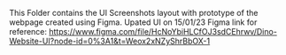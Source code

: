 This Folder contains the UI Screenshots layout with prototype of the webpage created using Figma.
Upated UI on 15/01/23
Figma link for reference: https://www.figma.com/file/HcNoYbiHLCfOJ3sdCEhrwv/Dino-Website-UI?node-id=0%3A1&t=Weox2xNZyShrBbOX-1
